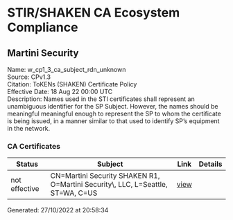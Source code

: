 # STIR/SHAKEN CA Ecosystem Compliance

## Martini Security
Name: w_cp1_3_ca_subject_rdn_unknown\
Source: CPv1.3\
Citation: ToKENs (SHAKEN) Certificate Policy\
Effective Date: 18 Aug 22 00:00 UTC\
Description: Names used in the STI certificates shall represent an unambiguous identifier for the SP Subject. However, the names should be meaningful meaningful enough to represent the SP to whom the certificate is being issued, in a manner similar to that used to identify SP’s equipment in the network.

### CA Certificates

| Status | Subject | Link | Details |
|--------|---------|------|---------|
| not effective | CN=Martini Security SHAKEN R1, O=Martini Security\\, LLC, L=Seattle, ST=WA, C=US | [view](../../CERTIFICATES/0ffc3156067f94ee63a0ff6f33fce9cff5f51d39/README.md) |  |


Generated: 27/10/2022 at 20:58:34